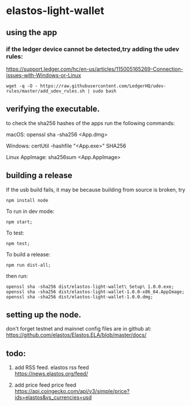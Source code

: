 # elastos-light-wallet

## using the app

### if the ledger device cannot be detected,try adding the udev rules:
https://support.ledger.com/hc/en-us/articles/115005165269-Connection-issues-with-Windows-or-Linux

```
wget -q -O - https://raw.githubusercontent.com/LedgerHQ/udev-rules/master/add_udev_rules.sh | sudo bash
```

## verifying the executable.

to check the sha256 hashes of the apps run the following commands:

macOS:
openssl sha -sha256 <App.dmg>

Windows:
certUtil -hashfile "<App.exe>" SHA256

Linux AppImage:
sha256sum <App.AppImage>

## building a release

If the usb build fails, it may be because building from source is broken, try
```
npm install node
```

To run in dev mode:
```
npm start;
```

To test:
```
npm test;
```

To build a release:
```
npm run dist-all;
```

then run:
```
openssl sha -sha256 dist/elastos-light-wallet\ Setup\ 1.0.0.exe;
openssl sha -sha256 dist/elastos-light-wallet-1.0.0-x86_64.AppImage;
openssl sha -sha256 dist/elastos-light-wallet-1.0.0.dmg;
```


## setting up the node.

don't forget testnet and mainnet config files are in github at: https://github.com/elastos/Elastos.ELA/blob/master/docs/

## todo:
1. add RSS feed.
    elastos rss feed        
        https://news.elastos.org/feed/

2. add price feed
    price feed
        https://api.coingecko.com/api/v3/simple/price?ids=elastos&vs_currencies=usd
